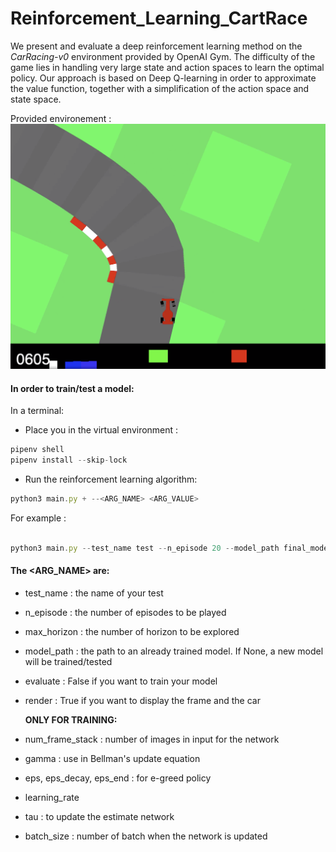# Reinforcement_Learning_CartRace

We present and evaluate a deep reinforcement learning method on the *CarRacing-v0* environment provided by OpenAI Gym. The difficulty of the game lies in handling very large state and action spaces to learn the optimal policy. Our approach is based on Deep Q-learning in order to approximate the value function, together with a simplification of the action space and state space.

Provided environement : 
![](environment_example.png)

#### In order to train/test a model: <br>
In a terminal:
* Place you in the virtual environment :
```js
pipenv shell
pipenv install --skip-lock        
```
* Run the reinforcement learning algorithm:
```js
python3 main.py + --<ARG_NAME> <ARG_VALUE>
```

For example :
```js

python3 main.py --test_name test --n_episode 20 --model_path final_model.pth --evaluate True --render True

```




#### The <ARG_NAME> are:
-  test_name : the name of your test
- n_episode : the number of episodes to be played
- max_horizon : the number of horizon to be explored
- model_path : the path to an already trained model. If None, a new model will be trained/tested
- evaluate : False if you want to train your model
- render : True if you want to display the frame and the car
    
    **ONLY FOR TRAINING:**
- num_frame_stack : number of images in input for the network
- gamma : use in Bellman's update equation
- eps, eps_decay, eps_end : for e-greed policy
- learning_rate 
- tau : to update the estimate network
- batch_size : number of batch when the network is updated


